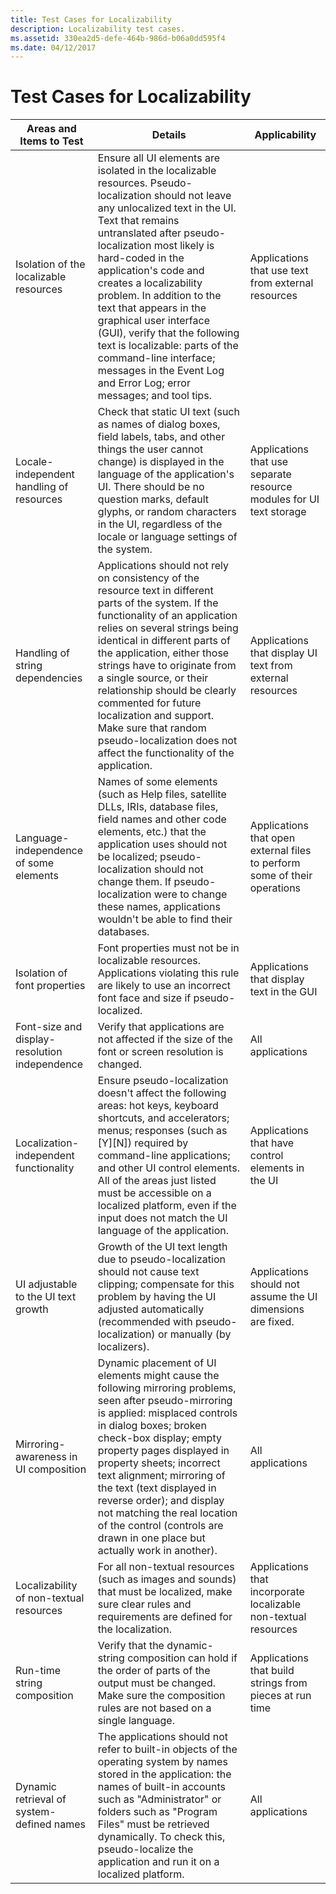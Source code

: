 ```yaml
---
title: Test Cases for Localizability
description: Localizability test cases.
ms.assetid: 330ea2d5-defe-464b-986d-b06a0dd595f4
ms.date: 04/12/2017
---
```


# Test Cases for Localizability

|**Areas and Items to Test**|**Details**|**Applicability**|
|---|---|---|
|Isolation of the localizable resources|Ensure all UI elements are isolated in the localizable resources. Pseudo-localization should not leave any unlocalized text in the UI. Text that remains untranslated after pseudo-localization most likely is hard-coded in the application's code and creates a localizability problem. In addition to the text that appears in the graphical user interface (GUI), verify that the following text is localizable: parts of the command-line interface; messages in the Event Log and Error Log; error messages; and tool tips.|Applications that use text from external resources|
|Locale-independent handling of resources|Check that static UI text (such as names of dialog boxes, field labels, tabs, and other things the user cannot change) is displayed in the language of the application's UI. There should be no question marks, default glyphs, or random characters in the UI, regardless of the locale or language settings of the system.|Applications that use separate resource modules for UI text storage|
|Handling of string dependencies|Applications should not rely on consistency of the resource text in different parts of the system. If the functionality of an application relies on several strings being identical in different parts of the application, either those strings have to originate from a single source, or their relationship should be clearly commented for future localization and support. Make sure that random pseudo-localization does not affect the functionality of the application.|Applications that display UI text from external resources|
|Language-independence of some elements|Names of some elements (such as Help files, satellite DLLs, IRIs, database files, field names and other code elements, etc.) that the application uses should not be localized; pseudo-localization should not change them. If pseudo-localization were to change these names, applications wouldn't be able to find their databases.|Applications that open external files to perform some of their operations|
|Isolation of font properties|Font properties must not be in localizable resources. Applications violating this rule are likely to use an incorrect font face and size if pseudo-localized.|Applications that display text in the GUI|
|Font-size and display-resolution independence|Verify that applications are not affected if the size of the font or screen resolution is changed.|All applications|
|Localization-independent functionality|Ensure pseudo-localization doesn't affect the following areas: hot keys, keyboard shortcuts, and accelerators; menus; responses (such as \[Y\]\[N\]) required by command-line applications; and other UI control elements. All of the areas just listed must be accessible on a localized platform, even if the input does not match the UI language of the application.|Applications that have control elements in the UI|
|UI adjustable to the UI text growth|Growth of the UI text length due to pseudo-localization should not cause text clipping; compensate for this problem by having the UI adjusted automatically (recommended with pseudo-localization) or manually (by localizers). |Applications should not assume the UI dimensions are fixed.|Applications that display text in the GUI|
|Mirroring-awareness in UI composition|Dynamic placement of UI elements might cause the following mirroring problems, seen after pseudo-mirroring is applied: misplaced controls in dialog boxes; broken check-box display; empty property pages displayed in property sheets; incorrect text alignment; mirroring of the text (text displayed in reverse order); and display not matching the real location of the control (controls are drawn in one place but actually work in another).|All applications|
|Localizability of non-textual resources|For all non-textual resources (such as images and sounds) that must be localized, make sure clear rules and requirements are defined for the localization.|Applications that incorporate localizable non-textual resources|
|Run-time string composition|Verify that the dynamic-string composition can hold if the order of parts of the output must be changed. Make sure the composition rules are not based on a single language.|Applications that build strings from pieces at run time|
|Dynamic retrieval of system-defined names|The applications should not refer to built-in objects of the operating system by names stored in the application: the names of built-in accounts such as "Administrator" or folders such as "Program Files" must be retrieved dynamically. To check this, pseudo-localize the application and run it on a localized platform.|All applications|


